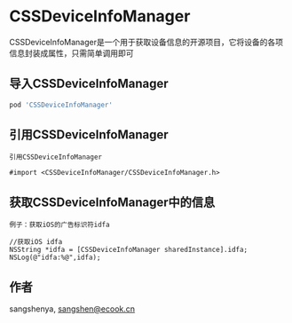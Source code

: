# CSSDeviceInfoManager

CSSDeviceInfoManager是一个用于获取设备信息的开源项目，它将设备的各项信息封装成属性，只需简单调用即可

## 导入CSSDeviceInfoManager

```ruby
pod 'CSSDeviceInfoManager'
```

## 引用CSSDeviceInfoManager

`引用CSSDeviceInfoManager`
```obj-c
#import <CSSDeviceInfoManager/CSSDeviceInfoManager.h>
```

## 获取CSSDeviceInfoManager中的信息

`例子：获取iOS的广告标识符idfa`
```obj-c
//获取iOS idfa
NSString *idfa = [CSSDeviceInfoManager sharedInstance].idfa;
NSLog(@"idfa:%@",idfa);
```

## 作者

sangshenya, sangshen@ecook.cn

